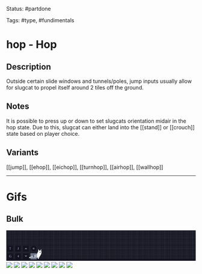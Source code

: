 Status: #partdone 

Tags: #type, #fundimentals

# hop - Hop
## Description
Outside certain slide windows and tunnels/poles, jump inputs usually allow for slugcat to propel itself around 2 tiles off the ground.

## Notes
It is possible to press up or down to set slugcats orientation midair in the hop state. Due to this, slugcat can either land into the [[stand]] or [[crouch]] state based on player choice.

## Variants
[[jump]], [[ehop]], [[eichop]], [[turnhop]], [[airhop]], [[wallhop]]

___
# Gifs
## Bulk
<img src=https://raw.githubusercontent.com/LauraHannah44/Rain-World-Movement/main/Files/hop_0.gif>

<img src=https://raw.githubusercontent.com/LauraHannah44/Rain-World-Movement/main/Files/hop_1.gif>

<img src=https://raw.githubusercontent.com/LauraHannah44/Rain-World-Movement/main/Files/hop_2.gif>

<img src=https://raw.githubusercontent.com/LauraHannah44/Rain-World-Movement/main/Files/hop_3.gif>

<img src=https://raw.githubusercontent.com/LauraHannah44/Rain-World-Movement/main/Files/hop_4.gif>

<img src=https://raw.githubusercontent.com/LauraHannah44/Rain-World-Movement/main/Files/hop_5.gif>

<img src=https://raw.githubusercontent.com/LauraHannah44/Rain-World-Movement/main/Files/hop_6.gif>

<img src=https://raw.githubusercontent.com/LauraHannah44/Rain-World-Movement/main/Files/hop_7.gif>

<img src=https://raw.githubusercontent.com/LauraHannah44/Rain-World-Movement/main/Files/hop_8.gif>

<img src=https://raw.githubusercontent.com/LauraHannah44/Rain-World-Movement/main/Files/hop_9.gif>
